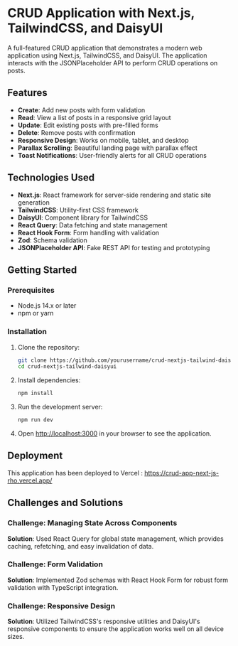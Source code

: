 # CRUD Application with Next.js, TailwindCSS, and DaisyUI

A full-featured CRUD application that demonstrates a modern web application using Next.js, TailwindCSS, and DaisyUI. The application interacts with the JSONPlaceholder API to perform CRUD operations on posts.

## Features

- **Create**: Add new posts with form validation
- **Read**: View a list of posts in a responsive grid layout
- **Update**: Edit existing posts with pre-filled forms
- **Delete**: Remove posts with confirmation
- **Responsive Design**: Works on mobile, tablet, and desktop
- **Parallax Scrolling**: Beautiful landing page with parallax effect
- **Toast Notifications**: User-friendly alerts for all CRUD operations

## Technologies Used

- **Next.js**: React framework for server-side rendering and static site generation
- **TailwindCSS**: Utility-first CSS framework
- **DaisyUI**: Component library for TailwindCSS
- **React Query**: Data fetching and state management
- **React Hook Form**: Form handling with validation
- **Zod**: Schema validation
- **JSONPlaceholder API**: Fake REST API for testing and prototyping

## Getting Started

### Prerequisites

- Node.js 14.x or later
- npm or yarn

### Installation

1. Clone the repository:
   ```bash
   git clone https://github.com/yourusername/crud-nextjs-tailwind-daisyui.git
   cd crud-nextjs-tailwind-daisyui
   ```

2. Install dependencies:
   ```bash
   npm install
   ```

3. Run the development server:
   ```bash
   npm run dev
   ```

4. Open [http://localhost:3000](http://localhost:3000) in your browser to see the application.


## Deployment

This application has been deployed to Vercel : https://crud-app-next-js-rho.vercel.app/

## Challenges and Solutions

### Challenge: Managing State Across Components

**Solution**: Used React Query for global state management, which provides caching, refetching, and easy invalidation of data.

### Challenge: Form Validation

**Solution**: Implemented Zod schemas with React Hook Form for robust form validation with TypeScript integration.

### Challenge: Responsive Design

**Solution**: Utilized TailwindCSS's responsive utilities and DaisyUI's responsive components to ensure the application works well on all device sizes.
